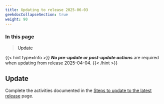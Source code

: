 ```yaml
---
title: Updating to release 2025-06-03
geekdocCollapseSection: true
weight: 90
---
```


### In this page

> [Update](../Update_to_release_2025-06-03#update)

{{< hint type=Info >}}
**_No pre-update or post-update actions_** are required when updating from release 2025-04-04.
{{< /hint >}}

## Update

Complete the activities documented in the [Steps to update to the latest release](../#steps-to-update-to-the-latest-release) page.

